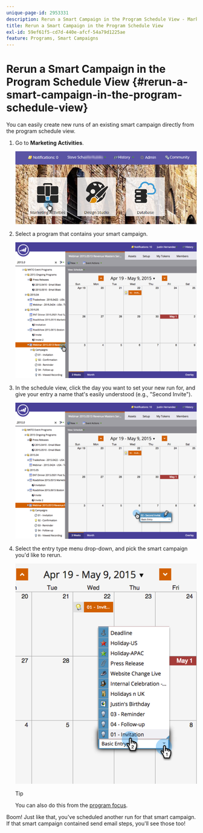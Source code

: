 ```yaml
---
unique-page-id: 2953331
description: Rerun a Smart Campaign in the Program Schedule View - Marketo Docs - Product Documentation
title: Rerun a Smart Campaign in the Program Schedule View
exl-id: 59ef61f5-cd7d-440e-afcf-54a79d1225ae
feature: Programs, Smart Campaigns
---
```

# Rerun a Smart Campaign in the Program Schedule View {#rerun-a-smart-campaign-in-the-program-schedule-view}

You can easily create new runs of an existing smart campaign directly from the program schedule view.

1. Go to **Marketing Activities**.

   ![](assets/login-marketing-activities-3.png)

1. Select a program that contains your smart campaign.

   ![](assets/image2015-4-16-14-3a40-3a11.png)

1. In the schedule view, click the day you want to set your new run for, and give your entry a name that's easily understood (e.g., "Second Invite").

   ![](assets/image2015-4-16-14-3a42-3a0.png)

1. Select the entry type menu drop-down, and pick the smart campaign you'd like to rerun.

   ![](assets/image2015-4-16-15-3a26-3a33.png)

   >[!TIP]
   >
   >You can also do this from the [program focus](/help/marketo/product-docs/core-marketo-concepts/marketing-calendar/understanding-the-calendar/understand-enable-program-focus.md).

Boom! Just like that, you've scheduled another run for that smart campaign. If that smart campaign contained send email steps, you'll see those too!
